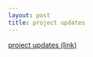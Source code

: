 ```yaml
---
layout: post
title: project updates
---
```


[project updates (link)](http://lists.osgeo.org/pipermail/pycsw-devel/2012-January/000059.html)

